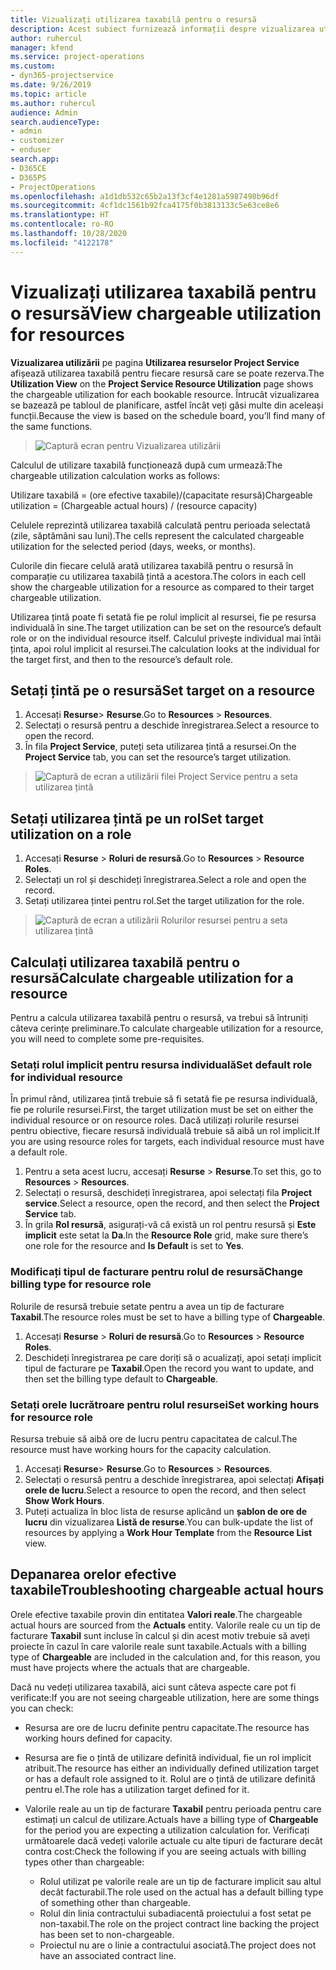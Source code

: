 ```yaml
---
title: Vizualizați utilizarea taxabilă pentru o resursă
description: Acest subiect furnizează informații despre vizualizarea utilizării resurselor.
author: ruhercul
manager: kfend
ms.service: project-operations
ms.custom:
- dyn365-projectservice
ms.date: 9/26/2019
ms.topic: article
ms.author: ruhercul
audience: Admin
search.audienceType:
- admin
- customizer
- enduser
search.app:
- D365CE
- D365PS
- ProjectOperations
ms.openlocfilehash: a1d1db532c65b2a13f3cf4e1281a5987490b96df
ms.sourcegitcommit: 4cf1dc1561b92fca4175f0b3813133c5e63ce8e6
ms.translationtype: HT
ms.contentlocale: ro-RO
ms.lasthandoff: 10/28/2020
ms.locfileid: "4122178"
---
```

# <a name="view-chargeable-utilization-for-resources"></a><span data-ttu-id="9319f-103">Vizualizați utilizarea taxabilă pentru o resursă</span><span class="sxs-lookup"><span data-stu-id="9319f-103">View chargeable utilization for resources</span></span>
 
<span data-ttu-id="9319f-104">**Vizualizarea utilizării** pe pagina **Utilizarea resurselor Project Service** afișează utilizarea taxabilă pentru fiecare resursă care se poate rezerva.</span><span class="sxs-lookup"><span data-stu-id="9319f-104">The **Utilization View** on the **Project Service Resource Utilization** page shows the chargeable utilization for each bookable resource.</span></span> <span data-ttu-id="9319f-105">Întrucât vizualizarea se bazează pe tabloul de planificare, astfel încât veți găsi multe din aceleași funcții.</span><span class="sxs-lookup"><span data-stu-id="9319f-105">Because the view is based on the schedule board, you’ll find many of the same functions.</span></span>

> ![Captură ecran pentru Vizualizarea utilizării](media/FAQ-utilization-1.png)
 

<span data-ttu-id="9319f-107">Calculul de utilizare taxabilă funcționează după cum urmează:</span><span class="sxs-lookup"><span data-stu-id="9319f-107">The chargeable utilization calculation works as follows:</span></span>

   <span data-ttu-id="9319f-108">Utilizare taxabilă = (ore efective taxabile)/(capacitate resursă)</span><span class="sxs-lookup"><span data-stu-id="9319f-108">Chargeable utilization = (Chargeable actual hours) / (resource capacity)</span></span>

<span data-ttu-id="9319f-109">Celulele reprezintă utilizarea taxabilă calculată pentru perioada selectată (zile, săptămâni sau luni).</span><span class="sxs-lookup"><span data-stu-id="9319f-109">The cells represent the calculated chargeable utilization for the selected period (days, weeks, or months).</span></span>

<span data-ttu-id="9319f-110">Culorile din fiecare celulă arată utilizarea taxabilă pentru o resursă în comparație cu utilizarea taxabilă țintă a acestora.</span><span class="sxs-lookup"><span data-stu-id="9319f-110">The colors in each cell show the chargeable utilization for a resource as compared to their target chargeable utilization.</span></span> 

<span data-ttu-id="9319f-111">Utilizarea țintă poate fi setată fie pe rolul implicit al resursei, fie pe resursa individuală în sine.</span><span class="sxs-lookup"><span data-stu-id="9319f-111">The target utilization can be set on the resource’s default role or on the individual resource itself.</span></span> <span data-ttu-id="9319f-112">Calculul privește individual mai întâi ținta, apoi rolul implicit al resursei.</span><span class="sxs-lookup"><span data-stu-id="9319f-112">The calculation looks at the individual for the target first, and then to the resource’s default role.</span></span>

## <a name="set-target-on-a-resource"></a><span data-ttu-id="9319f-113">Setați țintă pe o resursă</span><span class="sxs-lookup"><span data-stu-id="9319f-113">Set target on a resource</span></span>

1. <span data-ttu-id="9319f-114">Accesați **Resurse**\> **Resurse**.</span><span class="sxs-lookup"><span data-stu-id="9319f-114">Go to **Resources** \> **Resources**.</span></span> 
2. <span data-ttu-id="9319f-115">Selectați o resursă pentru a deschide înregistrarea.</span><span class="sxs-lookup"><span data-stu-id="9319f-115">Select a resource to open the record.</span></span> 
3. <span data-ttu-id="9319f-116">În fila **Project Service**, puteți seta utilizarea țintă a resursei.</span><span class="sxs-lookup"><span data-stu-id="9319f-116">On the **Project Service** tab, you can set the resource’s target utilization.</span></span>

> ![Captură de ecran a utilizării filei Project Service pentru a seta utilizarea țintă](media/FAQ-utilization-2.png)
 
## <a name="set-target-utilization-on-a-role"></a><span data-ttu-id="9319f-118">Setați utilizarea țintă pe un rol</span><span class="sxs-lookup"><span data-stu-id="9319f-118">Set target utilization on a role</span></span>

1. <span data-ttu-id="9319f-119">Accesați **Resurse** \> **Roluri de resursă**.</span><span class="sxs-lookup"><span data-stu-id="9319f-119">Go to **Resources** \> **Resource Roles**.</span></span> 
2. <span data-ttu-id="9319f-120">Selectați un rol și deschideți înregistrarea.</span><span class="sxs-lookup"><span data-stu-id="9319f-120">Select a role and open the record.</span></span> 
3. <span data-ttu-id="9319f-121">Setați utilizarea țintei pentru rol.</span><span class="sxs-lookup"><span data-stu-id="9319f-121">Set the target utilization for the role.</span></span>

> ![Captură de ecran a utilizării Rolurilor resursei pentru a seta utilizarea țintă](media/FAQ-utilization-3.png)
 
## <a name="calculate-chargeable-utilization-for-a-resource"></a><span data-ttu-id="9319f-123">Calculați utilizarea taxabilă pentru o resursă</span><span class="sxs-lookup"><span data-stu-id="9319f-123">Calculate chargeable utilization for a resource</span></span>

<span data-ttu-id="9319f-124">Pentru a calcula utilizarea taxabilă pentru o resursă, va trebui să întruniți câteva cerințe preliminare.</span><span class="sxs-lookup"><span data-stu-id="9319f-124">To calculate chargeable utilization for a resource, you will need to complete some pre-requisites.</span></span> 

### <a name="set-default-role-for-individual-resource"></a><span data-ttu-id="9319f-125">Setați rolul implicit pentru resursa individuală</span><span class="sxs-lookup"><span data-stu-id="9319f-125">Set default role for individual resource</span></span>

<span data-ttu-id="9319f-126">În primul rând, utilizarea țintă trebuie să fi setată fie pe resursa individuală, fie pe rolurile resursei.</span><span class="sxs-lookup"><span data-stu-id="9319f-126">First, the target utilization must be set on either the individual resource or on resource roles.</span></span> <span data-ttu-id="9319f-127">Dacă utilizați rolurile resursei pentru obiective, fiecare resursă individuală trebuie să aibă un rol implicit.</span><span class="sxs-lookup"><span data-stu-id="9319f-127">If you are using resource roles for targets, each individual resource must have a default role.</span></span> 

1. <span data-ttu-id="9319f-128">Pentru a seta acest lucru, accesați **Resurse** \> **Resurse**.</span><span class="sxs-lookup"><span data-stu-id="9319f-128">To set this, go to **Resources** \> **Resources**.</span></span> 
2. <span data-ttu-id="9319f-129">Selectați o resursă, deschideți înregistrarea, apoi selectați fila **Project service**.</span><span class="sxs-lookup"><span data-stu-id="9319f-129">Select a resource, open the record, and then select the **Project Service** tab.</span></span> 
3. <span data-ttu-id="9319f-130">În grila **Rol resursă**, asigurați-vă că există un rol pentru resursă și **Este implicit** este setat la **Da**.</span><span class="sxs-lookup"><span data-stu-id="9319f-130">In the **Resource Role** grid, make sure there’s one role for the resource and **Is Default** is set to **Yes**.</span></span>
 
### <a name="change-billing-type-for-resource-role"></a><span data-ttu-id="9319f-131">Modificați tipul de facturare pentru rolul de resursă</span><span class="sxs-lookup"><span data-stu-id="9319f-131">Change billing type for resource role</span></span>

<span data-ttu-id="9319f-132">Rolurile de resursă trebuie setate pentru a avea un tip de facturare **Taxabil**.</span><span class="sxs-lookup"><span data-stu-id="9319f-132">The resource roles must be set to have a billing type of **Chargeable**.</span></span> 

1. <span data-ttu-id="9319f-133">Accesați **Resurse** \> **Roluri de resursă**.</span><span class="sxs-lookup"><span data-stu-id="9319f-133">Go to **Resources** \> **Resource Roles**.</span></span> 
2. <span data-ttu-id="9319f-134">Deschideți înregistrarea pe care doriți să o acualizați, apoi setați implicit tipul de facturare pe **Taxabil**.</span><span class="sxs-lookup"><span data-stu-id="9319f-134">Open the record you want to update, and then set the billing type default to **Chargeable**.</span></span>

### <a name="set-working-hours-for-resource-role"></a><span data-ttu-id="9319f-135">Setați orele lucrătroare pentru rolul resursei</span><span class="sxs-lookup"><span data-stu-id="9319f-135">Set working hours for resource role</span></span>
 
<span data-ttu-id="9319f-136">Resursa trebuie să aibă ore de lucru pentru capacitatea de calcul.</span><span class="sxs-lookup"><span data-stu-id="9319f-136">The resource must have working hours for the capacity calculation.</span></span> 

1. <span data-ttu-id="9319f-137">Accesați **Resurse**\> **Resurse**.</span><span class="sxs-lookup"><span data-stu-id="9319f-137">Go to **Resources** \> **Resources**.</span></span> 
2. <span data-ttu-id="9319f-138">Selectați o resursă pentru a deschide înregistrarea, apoi selectați **Afișați orele de lucru**.</span><span class="sxs-lookup"><span data-stu-id="9319f-138">Select a resource to open the record, and then select **Show Work Hours**.</span></span> 
3. <span data-ttu-id="9319f-139">Puteți actualiza în bloc lista de resurse aplicând un **șablon de ore de lucru** din vizualizarea **Listă de resurse**.</span><span class="sxs-lookup"><span data-stu-id="9319f-139">You can bulk-update the list of resources by applying a **Work Hour Template** from the **Resource List** view.</span></span>

## <a name="troubleshooting-chargeable-actual-hours"></a><span data-ttu-id="9319f-140">Depanarea orelor efective taxabile</span><span class="sxs-lookup"><span data-stu-id="9319f-140">Troubleshooting chargeable actual hours</span></span>

<span data-ttu-id="9319f-141">Orele efective taxabile provin din entitatea **Valori reale**.</span><span class="sxs-lookup"><span data-stu-id="9319f-141">The chargeable actual hours are sourced from the **Actuals** entity.</span></span> <span data-ttu-id="9319f-142">Valorile reale cu un tip de facturare **Taxabil** sunt incluse în calcul și din acest motiv trebuie să aveți proiecte în cazul în care valorile reale sunt taxabile.</span><span class="sxs-lookup"><span data-stu-id="9319f-142">Actuals with a billing type of **Chargeable** are included in the calculation and, for this reason, you must have projects where the actuals that are chargeable.</span></span>

<span data-ttu-id="9319f-143">Dacă nu vedeți utilizarea taxabilă, aici sunt câteva aspecte care pot fi verificate:</span><span class="sxs-lookup"><span data-stu-id="9319f-143">If you are not seeing chargeable utilization, here are some things you can check:</span></span>

- <span data-ttu-id="9319f-144">Resursa are ore de lucru definite pentru capacitate.</span><span class="sxs-lookup"><span data-stu-id="9319f-144">The resource has working hours defined for capacity.</span></span>
- <span data-ttu-id="9319f-145">Resursa are fie o țintă de utilizare definită individual, fie un rol implicit atribuit.</span><span class="sxs-lookup"><span data-stu-id="9319f-145">The resource has either an individually defined utilization target or has a default role assigned to it.</span></span> <span data-ttu-id="9319f-146">Rolul are o țintă de utilizare definită pentru el.</span><span class="sxs-lookup"><span data-stu-id="9319f-146">The role has a utilization target defined for it.</span></span>
- <span data-ttu-id="9319f-147">Valorile reale au un tip de facturare **Taxabil** pentru perioada pentru care estimați un calcul de utilizare.</span><span class="sxs-lookup"><span data-stu-id="9319f-147">Actuals have a billing type of **Chargeable** for the period you are expecting a utilization calculation for.</span></span> <span data-ttu-id="9319f-148">Verificați următoarele dacă vedeți valorile actuale cu alte tipuri de facturare decât contra cost:</span><span class="sxs-lookup"><span data-stu-id="9319f-148">Check the following if you are seeing actuals with billing types other than chargeable:</span></span>

  - <span data-ttu-id="9319f-149">Rolul utilizat pe valorile reale are un tip de facturare implicit sau altul decât facturabil.</span><span class="sxs-lookup"><span data-stu-id="9319f-149">The role used on the actual has a default billing type of something other than chargeable.</span></span>
  - <span data-ttu-id="9319f-150">Rolul din linia contractului subadiacentă proiectului a fost setat pe non-taxabil.</span><span class="sxs-lookup"><span data-stu-id="9319f-150">The role on the project contract line backing the project has been set to non-chargeable.</span></span>
  - <span data-ttu-id="9319f-151">Proiectul nu are o linie a contractului asociată.</span><span class="sxs-lookup"><span data-stu-id="9319f-151">The project does not have an associated contract line.</span></span>

